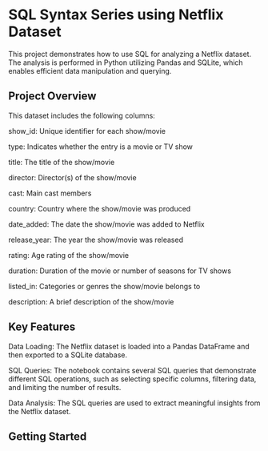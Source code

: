 # SQL Syntax Series using Netflix Dataset 

This project demonstrates how to use SQL for analyzing a Netflix dataset. The analysis is performed in Python utilizing Pandas and SQLite, which enables efficient data manipulation and querying. 

## Project Overview

This dataset includes the following columns:

show_id: Unique identifier for each show/movie

type: Indicates whether the entry is a movie or TV show

title: The title of the show/movie

director: Director(s) of the show/movie

cast: Main cast members

country: Country where the show/movie was produced

date_added: The date the show/movie was added to Netflix

release_year: The year the show/movie was released

rating: Age rating of the show/movie

duration: Duration of the movie or number of seasons for TV shows

listed_in: Categories or genres the show/movie belongs to

description: A brief description of the show/movie

## Key Features

Data Loading: The Netflix dataset is loaded into a Pandas DataFrame and then exported to a SQLite database.

SQL Queries: The notebook contains several SQL queries that demonstrate different SQL operations, such as selecting specific columns, filtering data, and limiting the number of results.

Data Analysis: The SQL queries are used to extract meaningful insights from the Netflix dataset.

## Getting Started

